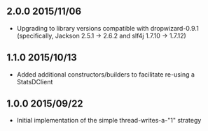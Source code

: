 ## 2.0.0 2015/11/06

* Upgrading to library versions compatible with dropwizard-0.9.1
  (specifically, Jackson 2.5.1 -> 2.6.2 and slf4j 1.7.10 -> 1.7.12)

## 1.1.0 2015/10/13

* Added additional constructors/builders to facilitate re-using a StatsDClient

## 1.0.0 2015/09/22

* Initial implementation of the simple thread-writes-a-"1" strategy
